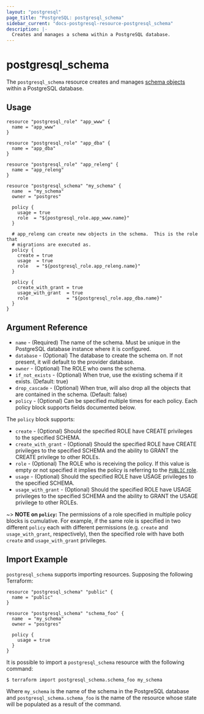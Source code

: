 ```yaml
---
layout: "postgresql"
page_title: "PostgreSQL: postgresql_schema"
sidebar_current: "docs-postgresql-resource-postgresql_schema"
description: |-
  Creates and manages a schema within a PostgreSQL database.
---
```


# postgresql\_schema

The ``postgresql_schema`` resource creates and manages [schema
objects](https://www.postgresql.org/docs/current/static/ddl-schemas.html) within
a PostgreSQL database.


## Usage

```hcl
resource "postgresql_role" "app_www" {
  name = "app_www"
}

resource "postgresql_role" "app_dba" {
  name = "app_dba"
}

resource "postgresql_role" "app_releng" {
  name = "app_releng"
}

resource "postgresql_schema" "my_schema" {
  name  = "my_schema"
  owner = "postgres"

  policy {
    usage = true
    role  = "${postgresql_role.app_www.name}"
  }

  # app_releng can create new objects in the schema.  This is the role that
  # migrations are executed as.
  policy {
    create = true
    usage  = true
    role   = "${postgresql_role.app_releng.name}"
  }

  policy {
    create_with_grant = true
    usage_with_grant  = true
    role              = "${postgresql_role.app_dba.name}"
  }
}
```

## Argument Reference

* `name` - (Required) The name of the schema. Must be unique in the PostgreSQL
  database instance where it is configured.
* `database` - (Optional) The database to create the schema on. If not present, it will default to the provider database. 
* `owner` - (Optional) The ROLE who owns the schema.
* `if_not_exists` - (Optional) When true, use the existing schema if it exists. (Default: true)
* `drop_cascade` - (Optional) When true, will also drop all the objects that are contained in the schema. (Default: false)
* `policy` - (Optional) Can be specified multiple times for each policy.  Each
    policy block supports fields documented below.

The `policy` block supports:

* `create` - (Optional) Should the specified ROLE have CREATE privileges to the specified SCHEMA.
* `create_with_grant` - (Optional) Should the specified ROLE have CREATE privileges to the specified SCHEMA and the ability to GRANT the CREATE privilege to other ROLEs.
* `role` - (Optional) The ROLE who is receiving the policy.  If this value is empty or not specified it implies the policy is referring to the [`PUBLIC` role](https://www.postgresql.org/docs/current/static/sql-grant.html).
* `usage` - (Optional) Should the specified ROLE have USAGE privileges to the specified SCHEMA.
* `usage_with_grant` - (Optional) Should the specified ROLE have USAGE privileges to the specified SCHEMA and the ability to GRANT the USAGE privilege to other ROLEs.

~> **NOTE on `policy`:** The permissions of a role specified in multiple policy blocks is cumulative.  For example, if the same role is specified in two different `policy` each with different permissions (e.g. `create` and `usage_with_grant`, respectively), then the specified role with have both `create` and `usage_with_grant` privileges.

## Import Example

`postgresql_schema` supports importing resources.  Supposing the following
Terraform:

```hcl
resource "postgresql_schema" "public" {
  name = "public"
}

resource "postgresql_schema" "schema_foo" {
  name  = "my_schema"
  owner = "postgres"

  policy {
    usage = true
  }
}
```

It is possible to import a `postgresql_schema` resource with the following
command:

```
$ terraform import postgresql_schema.schema_foo my_schema
```

Where `my_schema` is the name of the schema in the PostgreSQL database and
`postgresql_schema.schema_foo` is the name of the resource whose state will be
populated as a result of the command.
